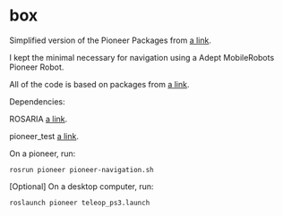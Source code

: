 # box

Simplified version of the Pioneer Packages from [a link](https://github.com/JenJenChung).

I kept the minimal necessary for navigation using a Adept MobileRobots Pioneer Robot. 

All of the code is based on packages from [a link](https://github.com/JenJenChung).

Dependencies: 

ROSARIA [a link](http://wiki.ros.org/ROSARIA).

pioneer_test [a link](https://github.com/JenJenChung/pioneer_test).

On a pioneer, run:

```rosrun pioneer pioneer-navigation.sh```

[Optional] On a desktop computer, run:

```roslaunch pioneer teleop_ps3.launch```
